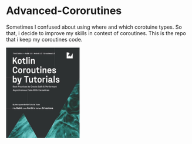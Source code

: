 # Advanced-Cororutines
Sometimes I confused about using  where  and which corotuine types. So that, i decide to improve my skills  in context of coroutines. This is the repo that i keep my coroutines code.



<img src ="corotines.jpg" width="200">

